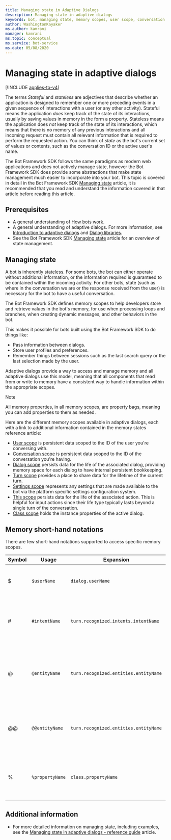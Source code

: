 ```yaml
---
title: Managing state in Adaptive Dialogs
description: Managing state in adaptive dialogs
keywords: bot, managing state, memory scopes, user scope, conversation scope, dialog scope, settings scope, adaptive dialogs
author: WashingtonKayaker
ms.author: kamrani
manager: kamrani
ms.topic: conceptual
ms.service: bot-service
ms.date: 05/08/2020
---
```

<!--
I'd keep prerequisites, managing state, and memory short-hand notation sections in the concept article, and move the rest to a ref topic. Then, possibly add a little more about how memory scopes and paths are used in the abstract to the concept article, common patterns, etc. I'd also convert the list of scopes into a table with short descriptions.
-->
# Managing state in adaptive dialogs

[!INCLUDE [applies-to-v4](../includes/applies-to-v4-current.md)]

The terms _Stateful_ and _stateless_ are adjectives that describe whether an application is designed to remember one or more preceding events in a given sequence of interactions with a user (or any other activity). Stateful means the application _does_ keep track of the state of its interactions, usually by saving values in memory in the form a property. Stateless means the application does _not_ keep track of the state of its interactions, which means that there is no memory of any previous interactions and all incoming request must contain all relevant information that is required to perform the requested action. You can think of _state_ as the bot's current set of values or contents, such as the conversation ID or the active user's name.

The Bot Framework SDK follows the same paradigms as modern web applications and does not actively manage state, however the Bot Framework SDK does provide some abstractions that make state management much easier to incorporate into your bot. This topic is covered in detail in the Bot Framework SDK [Managing state][managing-state] article, it is recommended that you read and understand the information covered in that article before reading this article.

## Prerequisites

* A general understanding of [How bots work][bot-builder-basics].
* A general understanding of adaptive dialogs. For more information, see [Introduction to adaptive dialogs][introduction] and [Dialog libraries][concept-dialog].
* See the Bot Framework SDK [Managing state][managing-state] article for an overview of state management.

## Managing state

A bot is inherently stateless. For some bots, the bot can either operate without additional information, or the information required is guaranteed to be contained within the incoming activity. For other bots, state (such as where in the conversation we are or the response received from the user) is necessary for the bot to have a useful conversation.

The Bot Framework SDK defines memory scopes to help developers store and retrieve values in the bot's memory, for use when processing loops and branches, when creating dynamic messages, and other behaviors in the bot.

This makes it possible for bots built using the Bot Framework SDK to do things like:

* Pass information between dialogs.
* Store user profiles and preferences.
* Remember things between sessions such as the last search query or the last selection made by the user.

Adaptive dialogs provide a way to access and manage memory and all adaptive dialogs use this model, meaning that all components that read from or write to memory have a consistent way to handle information within the appropriate scopes.

> [!NOTE]
> All memory properties, in all memory scopes, are property bags, meaning you can add properties to them as needed.

Here are the different memory scopes available in adaptive dialogs, each with a link to additional information contained in the memory states reference article:

* [User scope][user-scope] is persistent data scoped to the ID of the user you're conversing with.
* [Conversation scope][conversation-scope] is persistent data scoped to the ID of the conversation you're having.
* [Dialog scope][dialog-scope] persists data for the life of the associated dialog, providing memory space for each dialog to have internal persistent bookkeeping.
* [Turn scope][turn-scope] provides a place to share data for the lifetime of the current turn.
* [Settings scope][settings-scope] represents any settings that are made available to the bot via the platform specific settings configuration system.
* [This scope][this-scope] persists data for the life of the associated action. This is helpful for input actions since their life type typically lasts beyond a single turn of the conversation.
* [Class scope][class-scope] holds the instance properties of the active dialog.

## Memory short-hand notations

There are few short-hand notations supported to access specific memory scopes.

| Symbol | Usage | Expansion | Notes |
|--|--|--|--|
| $ | `$userName` | `dialog.userName` | Short hand notation that represents the dialog scope. |
| # | `#intentName` | `turn.recognized.intents.intentName` | Short hand used to denote a named intent returned by the recognizer. |
| @ | `@entityName` | `turn.recognized.entities.entityName` | `@entityName` returns the first and _only_ the first value found for the entity, immaterial of the value's cardinality. |
| @@ | `@@entityName` | `turn.recognized.entities.entityName` | `@@entityName` will return the actual value of the entity, preserving the value's cardinality. |
| % | `%propertyName` | `class.propertyName` | Used to refer to instance properties, such as `MaxTurnCount`, `DefaultValue`, and so on. |

## Additional information

* For more detailed information on managing state, including examples, see the [Managing state in adaptive dialogs - reference guide][managing-state-ref] article.

<!-- Links to other articles-->
[managing-state-ref]:../adaptive-dialog/adaptive-dialog-prebuilt-memory-states.md
[bot-builder-basics]:bot-builder-basics.md
[introduction]:bot-builder-adaptive-dialog-introduction.md
[managing-state]:bot-builder-concept-state.md
[concept-dialog]:bot-builder-concept-dialog.md

<!-- Links to the Adaptive dialogs managing state reference article-->
[user-scope]: ../adaptive-dialog/adaptive-dialog-prebuilt-memory-states.md#user-scope
[conversation-scope]: ../adaptive-dialog/adaptive-dialog-prebuilt-memory-states.md#conversation-scope
[dialog-scope]: ../adaptive-dialog/adaptive-dialog-prebuilt-memory-states.md#dialog-scope
[turn-scope]: ../adaptive-dialog/adaptive-dialog-prebuilt-memory-states.md#turn-scope
[settings-scope]: ../adaptive-dialog/adaptive-dialog-prebuilt-memory-states.md#settings-scope
[this-scope]: ../adaptive-dialog/adaptive-dialog-prebuilt-memory-states.md#this-scope
[class-scope]: ../adaptive-dialog/adaptive-dialog-prebuilt-memory-states.md#class-scope
